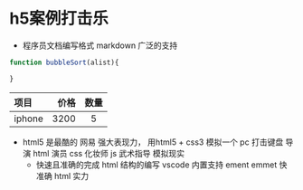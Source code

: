 # h5案例打击乐

- 程序员文档编写格式 markdown   广泛的支持

``` javascript
function bubbleSort(alist){

}
```

| 项目 | 价格 | 数量
| :------- | -------: | :--: |
| iphone | 3200 | 5

- html5 是最酷的   网易
  强大表现力， 用html5 + css3 模拟一个 pc 打击键盘
  导演 html 演员  css 化妆师  js 武术指导
  模拟现实
  - 快速且准确的完成 html 结构的编写
  vscode 内置支持 ement
  emmet 快
  准确 html 实力
